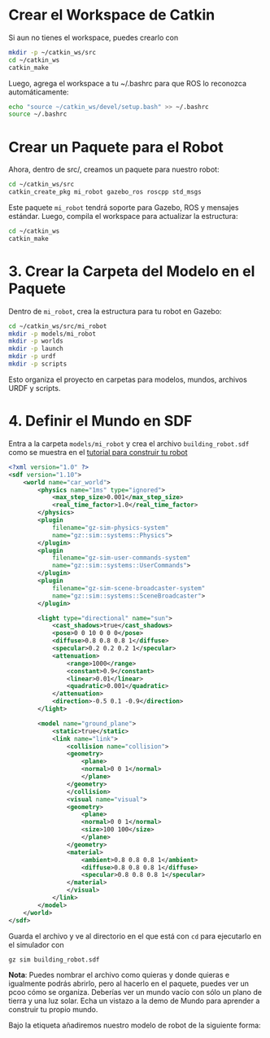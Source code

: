 # Crear el Workspace de Catkin
Si aun no tienes el workspace, puedes crearlo con
```bash
mkdir -p ~/catkin_ws/src
cd ~/catkin_ws
catkin_make
```
Luego, agrega el workspace a tu ~/.bashrc para que ROS lo reconozca automáticamente:
```bash
echo "source ~/catkin_ws/devel/setup.bash" >> ~/.bashrc
source ~/.bashrc
```

# Crear un Paquete para el Robot
Ahora, dentro de src/, creamos un paquete para nuestro robot:
```bash
cd ~/catkin_ws/src
catkin_create_pkg mi_robot gazebo_ros roscpp std_msgs
```
Este paquete `mi_robot` tendrá soporte para Gazebo, ROS y mensajes estándar.
Luego, compila el workspace para actualizar la estructura:
```bash
cd ~/catkin_ws
catkin_make
```

# 3. Crear la Carpeta del Modelo en el Paquete
Dentro de `mi_robot`, crea la estructura para tu robot en Gazebo:
```bash
cd ~/catkin_ws/src/mi_robot
mkdir -p models/mi_robot
mkdir -p worlds
mkdir -p launch
mkdir -p urdf
mkdir -p scripts
```
Esto organiza el proyecto en carpetas para modelos, mundos, archivos URDF y scripts.

# 4. Definir el Mundo en SDF
Entra a la carpeta `models/mi_robot` y crea el archivo `building_robot.sdf` como se muestra en el [tutorial para construir tu robot](https://gazebosim.org/docs/latest/building_robot/)
```xml
<?xml version="1.0" ?>
<sdf version="1.10">
    <world name="car_world">
        <physics name="1ms" type="ignored">
            <max_step_size>0.001</max_step_size>
            <real_time_factor>1.0</real_time_factor>
        </physics>
        <plugin
            filename="gz-sim-physics-system"
            name="gz::sim::systems::Physics">
        </plugin>
        <plugin
            filename="gz-sim-user-commands-system"
            name="gz::sim::systems::UserCommands">
        </plugin>
        <plugin
            filename="gz-sim-scene-broadcaster-system"
            name="gz::sim::systems::SceneBroadcaster">
        </plugin>

        <light type="directional" name="sun">
            <cast_shadows>true</cast_shadows>
            <pose>0 0 10 0 0 0</pose>
            <diffuse>0.8 0.8 0.8 1</diffuse>
            <specular>0.2 0.2 0.2 1</specular>
            <attenuation>
                <range>1000</range>
                <constant>0.9</constant>
                <linear>0.01</linear>
                <quadratic>0.001</quadratic>
            </attenuation>
            <direction>-0.5 0.1 -0.9</direction>
        </light>

        <model name="ground_plane">
            <static>true</static>
            <link name="link">
                <collision name="collision">
                <geometry>
                    <plane>
                    <normal>0 0 1</normal>
                    </plane>
                </geometry>
                </collision>
                <visual name="visual">
                <geometry>
                    <plane>
                    <normal>0 0 1</normal>
                    <size>100 100</size>
                    </plane>
                </geometry>
                <material>
                    <ambient>0.8 0.8 0.8 1</ambient>
                    <diffuse>0.8 0.8 0.8 1</diffuse>
                    <specular>0.8 0.8 0.8 1</specular>
                </material>
                </visual>
            </link>
        </model>
    </world>
</sdf>
```

Guarda el archivo y ve al directorio en el que está con `cd`  para ejecutarlo en el simulador con
```bash
gz sim building_robot.sdf
```
**Nota**: Puedes nombrar el archivo como quieras y donde quieras e igualmente podrás abrirlo, pero al hacerlo en el paquete, puedes ver un pcoo cómo se organiza.
Deberías ver un mundo vacío con sólo un plano de tierra y una luz solar. Echa un vistazo a la demo de Mundo para aprender a construir tu propio mundo.

Bajo la etiqueta </model> añadiremos nuestro modelo de robot de la siguiente forma: